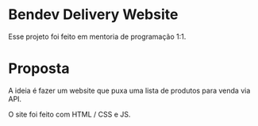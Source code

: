 
# Bendev Delivery Website

Esse projeto foi feito em mentoria de programação 1:1.


# Proposta

A ideia é fazer um website que puxa uma lista de produtos para venda via API.

O site foi feito com HTML / CSS e JS.


